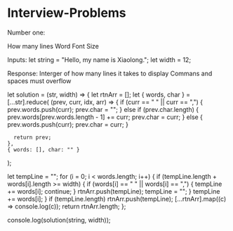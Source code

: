 # Interview-Problems

Number one:

How many lines
Word Font Size


Inputs:
let string =
  "Hello, my name is Xiaolong.";
let width = 12;

Response: Interger of how many lines it takes to display
Commans and spaces must overflow

let solution = (str, width) => {
  let rtnArr = [];
  let { words, char } = [...str].reduce(
    (prev, curr, idx, arr) => {
      if (curr == " " || curr == ",") {
        prev.words.push(curr);
        prev.char = "";
      } else if (prev.char.length) {
        prev.words[prev.words.length - 1] += curr;
        prev.char = curr;
      } else {
        prev.words.push(curr);
        prev.char = curr;
      }

      return prev;
    },
    { words: [], char: "" }
  );

  let tempLine = "";
  for (i = 0; i < words.length; i++) {
    if (tempLine.length + words[i].length >= width) {
      if (words[i] == " " || words[i] == ",") {
        tempLine += words[i];
        continue;
      }
      rtnArr.push(tempLine);
      tempLine = "";
    }
    tempLine += words[i];
  }
  if (tempLine.length) rtnArr.push(tempLine);
  [...rtnArr].map((c) => console.log(c));
  return rtnArr.length;
};

console.log(solution(string, width));
